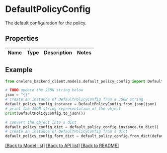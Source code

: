 # DefaultPolicyConfig

The default configuration for the policy.

## Properties

Name | Type | Description | Notes
------------ | ------------- | ------------- | -------------

## Example

```python
from onelens_backend_client.models.default_policy_config import DefaultPolicyConfig

# TODO update the JSON string below
json = "{}"
# create an instance of DefaultPolicyConfig from a JSON string
default_policy_config_instance = DefaultPolicyConfig.from_json(json)
# print the JSON string representation of the object
print(DefaultPolicyConfig.to_json())

# convert the object into a dict
default_policy_config_dict = default_policy_config_instance.to_dict()
# create an instance of DefaultPolicyConfig from a dict
default_policy_config_form_dict = default_policy_config.from_dict(default_policy_config_dict)
```
[[Back to Model list]](../README.md#documentation-for-models) [[Back to API list]](../README.md#documentation-for-api-endpoints) [[Back to README]](../README.md)


